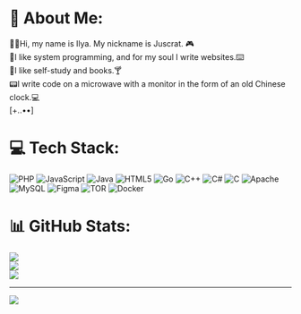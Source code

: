# 💫 About Me:
👋🏻Hi, my name is Ilya. My nickname is Juscrat. 🎮<br>🦑I like system programming, and for my soul I write websites.⌨️<br>🥃I like self-study and books.🍸<br>📟I write code on a microwave with a monitor in the form of an old Chinese clock.💻<br>[+..••]

# 💻 Tech Stack:
![PHP](https://img.shields.io/badge/php-%23777BB4.svg?style=for-the-badge&logo=php&logoColor=white) ![JavaScript](https://img.shields.io/badge/javascript-%23323330.svg?style=for-the-badge&logo=javascript&logoColor=%23F7DF1E) ![Java](https://img.shields.io/badge/java-%23ED8B00.svg?style=for-the-badge&logo=openjdk&logoColor=white) ![HTML5](https://img.shields.io/badge/html5-%23E34F26.svg?style=for-the-badge&logo=html5&logoColor=white) ![Go](https://img.shields.io/badge/go-%2300ADD8.svg?style=for-the-badge&logo=go&logoColor=white) ![C++](https://img.shields.io/badge/c++-%2300599C.svg?style=for-the-badge&logo=c%2B%2B&logoColor=white) ![C#](https://img.shields.io/badge/c%23-%23239120.svg?style=for-the-badge&logo=csharp&logoColor=white) ![C](https://img.shields.io/badge/c-%2300599C.svg?style=for-the-badge&logo=c&logoColor=white) ![Apache](https://img.shields.io/badge/apache-%23D42029.svg?style=for-the-badge&logo=apache&logoColor=white) ![MySQL](https://img.shields.io/badge/mysql-4479A1.svg?style=for-the-badge&logo=mysql&logoColor=white) ![Figma](https://img.shields.io/badge/figma-%23F24E1E.svg?style=for-the-badge&logo=figma&logoColor=white) ![TOR](https://img.shields.io/badge/tor-%237E4798.svg?style=for-the-badge&logo=tor-project&logoColor=white) ![Docker](https://img.shields.io/badge/docker-%230db7ed.svg?style=for-the-badge&logo=docker&logoColor=white)
# 📊 GitHub Stats:
![](https://github-readme-stats.vercel.app/api?username=juscrat&theme=dark&hide_border=true&include_all_commits=false&count_private=true)<br/>
![](https://nirzak-streak-stats.vercel.app/?user=juscrat&theme=dark&hide_border=true)<br/>
![](https://github-readme-stats.vercel.app/api/top-langs/?username=juscrat&theme=dark&hide_border=true&include_all_commits=false&count_private=true&layout=compact)

---
[![](https://visitcount.itsvg.in/api?id=juscrat&icon=0&color=0)](https://visitcount.itsvg.in)
